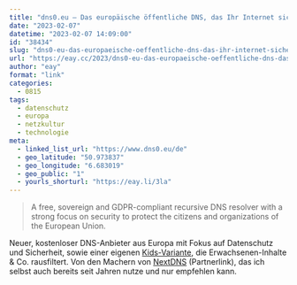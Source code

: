 ```yaml
---
title: "dns0.eu – Das europäische öffentliche DNS, das Ihr Internet sicherer macht"
date: "2023-02-07"
datetime: "2023-02-07 14:09:00"
id: "38434"
slug: "dns0-eu-das-europaeische-oeffentliche-dns-das-ihr-internet-sicherer-macht"
url: "https://eay.cc/2023/dns0-eu-das-europaeische-oeffentliche-dns-das-ihr-internet-sicherer-macht/"
author: "eay"
format: "link"
categories:
  - 0815
tags:
  - datenschutz
  - europa
  - netzkultur
  - technologie
meta:
  - linked_list_url: "https://www.dns0.eu/de"
  - geo_latitude: "50.973837"
  - geo_longitude: "6.683019"
  - geo_public: "1"
  - yourls_shorturl: "https://eay.li/3la"
---
```


> A free, sovereign and GDPR-compliant recursive DNS resolver with a strong focus on security to protect the citizens and organizations of the European Union.

Neuer, kostenloser DNS-Anbieter aus Europa mit Fokus auf Datenschutz und Sicherheit, sowie einer eigenen [Kids-Variante](https://www.dns0.eu/de/kids), die Erwachsenen-Inhalte & Co. rausfiltert. Von den Machern von [NextDNS](https://nextdns.io/?from=7xsc623n) (Partnerlink), das ich selbst auch bereits seit Jahren nutze und nur empfehlen kann.
